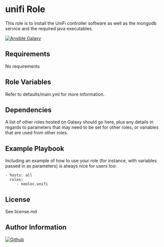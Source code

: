 unifi Role
=========

This role is to install the UniFi controller software as well as the mongodb service and the required java executables.

[![Ansible Galaxy](https://img.shields.io/badge/ansible--galaxy-neoloc.unifi-blue.svg)](https://galaxy.ansible.com/neoloc/ansible-role-unifi/)


Requirements
------------

No requirements

Role Variables
--------------

Refer to defaults/main.yml for more information.

Dependencies
------------

A list of other roles hosted on Galaxy should go here, plus any details in regards to parameters that may need to be set for other roles, or variables that are used from other roles.

Example Playbook
----------------

Including an example of how to use your role (for instance, with variables passed in as parameters) is always nice for users too:

    - hosts: all
      roles:
         - neoloc.unifi

License
-------

See license.md

Author Information
------------------

[![Github](https://img.shields.io/badge/Github-neoloc-blue.svg)](https://github.com/neoloc)
